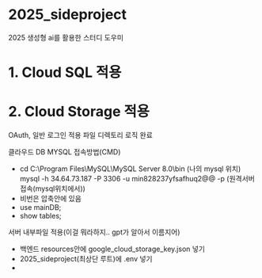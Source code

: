 # 2025_sideproject
2025 생성형 ai를 활용한 스터디 도우미

# 1. Cloud SQL 적용
# 2. Cloud Storage 적용
OAuth, 일반 로그인 적용
파일 디렉토리 로직 완료

클라우드 DB MYSQL 접속방법(CMD)
- cd C:\Program Files\MySQL\MySQL Server 8.0\bin (나의 mysql 위치)
  mysql -h 34.64.73.187 -P 3306 -u min828237yfsafhuq2@@ -p (원격서버 접속(mysql위치에서))
- 비번은 압축안에 있음
- use mainDB;
- show tables;

서버 내부파일 적용(이걸 뭐라하지.. gpt가 알아서 이름지어)
- 백엔드 resources안에 google_cloud_storage_key.json 넣기
- 2025_sideproject(최상단 루트)에 .env 넣기
- 